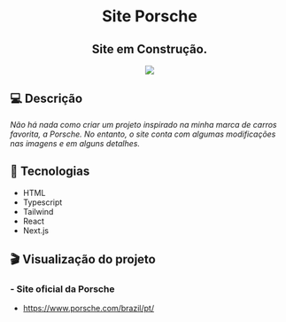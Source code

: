 <h1 align="center">
  Site Porsche
</h1>

<h2 align="center">
  Site em Construção.
</h2>

<p align="center">
  <img src="https://github.com/abneeralves/SitePorsche/assets/121408278/5f2bf804-bafb-4a7a-a575-35db9676a0fe width="100%" />
</p>

## 💻 Descrição

*Não há nada como criar um projeto inspirado na minha marca de carros favorita, a Porsche. No entanto, o site conta com algumas modificações nas imagens e em alguns detalhes.*

## 🚀 Tecnologias

- HTML
- Typescript
- Tailwind
- React
- Next.js

## 🎬 Visualização do projeto

### - Site oficial da Porsche 
- https://www.porsche.com/brazil/pt/

  
